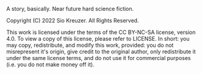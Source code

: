A story, basically. Near future hard science fiction.

Copyright (C) 2022 Sio Kreuzer. All Rights Reserved.

This work is licensed under the terms of the CC BY-NC-SA license, version 4.0. To view a copy of this license, please refer to LICENSE. In short: you may copy, redistribute, and modify this work, provided: you do not misrepresent it's origin, give credit to the original author, only redistribute it under the same license terms, and do not use it for commercial purposes (i.e. you do not make money off it).
